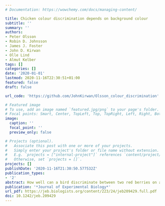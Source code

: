```yaml
---
# Documentation: https://wowchemy.com/docs/managing-content/

title: Chicken colour discrimination depends on background colour
subtitle: ''
summary: ''
authors:
- Peter Olsson
- Robin D. Johnsson
- James J. Foster
- John D. Kirwan
- Olle Lind
- Almut Kelber
tags: []
categories: []
date: '2020-01-01'
lastmod: 2020-11-16T22:30:51+01:00
featured: false
draft: false

url_code: 'https://github.com/JohnKirwan/Olsson_colour_discrimination'

# Featured image
# To use, add an image named `featured.jpg/png` to your page's folder.
# Focal points: Smart, Center, TopLeft, Top, TopRight, Left, Right, BottomLeft, Bottom, BottomRight.
image:
  caption: ''
  focal_point: ''
  preview_only: false

# Projects (optional).
#   Associate this post with one or more of your projects.
#   Simply enter your project's folder or file name without extension.
#   E.g. `projects = ["internal-project"]` references `content/project/deep-learning/index.md`.
#   Otherwise, set `projects = []`.
projects: []
publishDate: '2020-11-16T21:30:50.577532Z'
publication_types:
- '2'
abstract: How well can a bird discriminate between two red berries on a green background? The absolute threshold of colour discrimination is set by photoreceptor noise, but animals do not perform at this threshold; their performance can depend on additional factors. In humans and zebra finches, discrimination thresholds for colour stimuli depend on background colour, and thus the adaptive state of the visual system. We have tested how well chickens can discriminate shades of orange or green presented on orange or green backgrounds. Chickens discriminated slightly smaller colour differences between two stimuli presented on a similarly coloured background, compared with a background of very different colour. The slope of the psychometric function was steeper when stimulus and background colours were similar but shallower when they differed markedly, indicating that background colour affects the certainty with which the animals discriminate the colours. The effect we find for chickens is smaller than that shown for zebra finches. We modelled the response to stimuli using Bayesian and maximum likelihood estimation and implemented the psychometric function to estimate the effect size. We found that the result is independent of the psychophysical method used to evaluate the effect of experimental conditions on choice performance.
publication: '*Journal of Experimental Biology*'
url_pdf: https://jeb.biologists.org/content/223/24/jeb209429.full.pdf
doi: 10.1242/jeb.209429
---
```

